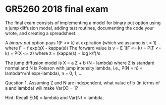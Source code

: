 # GR5260 2018 final exam

The final exam consists of implementing a model for binary put option using a jump diffusion model,
adding test routines, documenting the code your wrote, and creating a spreadsheet.

A _binary put_ option pays 1(F <= k) at expiration (which we assume is t = 1) where F = f exp(sX - kappa(s))
The forward value is v = E 1(F <= k) = P(F <= k) = P(X <= z) where z = (kappa(s) + log k/f)/s.

The jump diffusion model is X = a Z + b (N - lambda) where Z is standard normal and N is 
Poisson with jump intensity lambda, i.e., P(N = n) = lambda^n/n! exp(-lambda), n = 0, 1, ... 

Question 1. Assuming Z and N are independent, what value of b (in terms of a and lambda) will make Var(X) = 1?

Hint: Recall E(N) = lambda and Var(N) = lambda.



